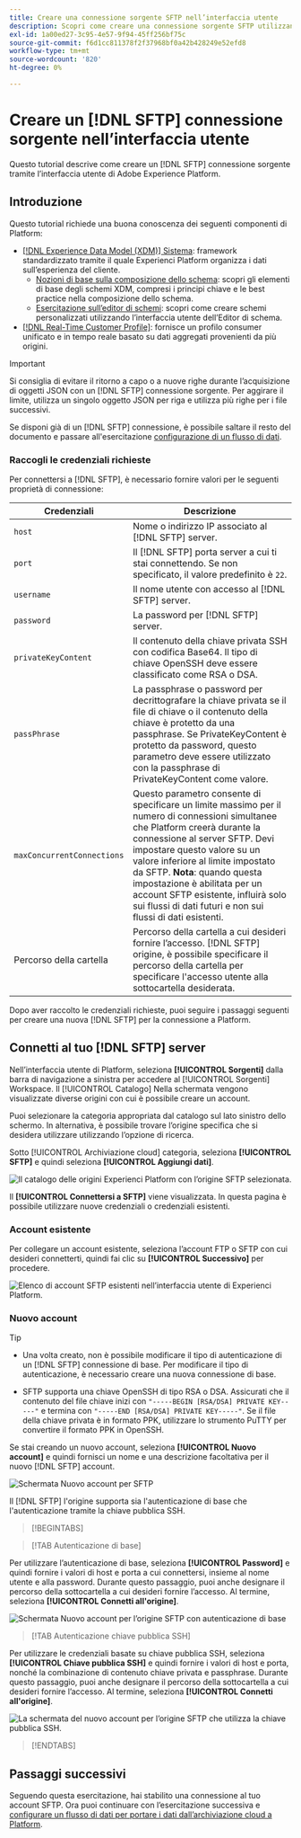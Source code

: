 ```yaml
---
title: Creare una connessione sorgente SFTP nell’interfaccia utente
description: Scopri come creare una connessione sorgente SFTP utilizzando l’interfaccia utente di Adobe Experience Platform.
exl-id: 1a00ed27-3c95-4e57-9f94-45ff256bf75c
source-git-commit: f6d1cc811378f2f37968bf0a42b428249e52efd8
workflow-type: tm+mt
source-wordcount: '820'
ht-degree: 0%

---
```


# Creare un [!DNL SFTP] connessione sorgente nell’interfaccia utente

Questo tutorial descrive come creare un [!DNL SFTP] connessione sorgente tramite l’interfaccia utente di Adobe Experience Platform.

## Introduzione

Questo tutorial richiede una buona conoscenza dei seguenti componenti di Platform:

* [[!DNL Experience Data Model (XDM)] Sistema](../../../../../xdm/home.md): framework standardizzato tramite il quale Experienci Platform organizza i dati sull’esperienza del cliente.
   * [Nozioni di base sulla composizione dello schema](../../../../../xdm/schema/composition.md): scopri gli elementi di base degli schemi XDM, compresi i principi chiave e le best practice nella composizione dello schema.
   * [Esercitazione sull’editor di schemi](../../../../../xdm/tutorials/create-schema-ui.md): scopri come creare schemi personalizzati utilizzando l’interfaccia utente dell’Editor di schema.
* [[!DNL Real-Time Customer Profile]](../../../../../profile/home.md): fornisce un profilo consumer unificato e in tempo reale basato su dati aggregati provenienti da più origini.

>[!IMPORTANT]
>
>Si consiglia di evitare il ritorno a capo o a nuove righe durante l’acquisizione di oggetti JSON con un [!DNL SFTP] connessione sorgente. Per aggirare il limite, utilizza un singolo oggetto JSON per riga e utilizza più righe per i file successivi.

Se disponi già di un [!DNL SFTP] connessione, è possibile saltare il resto del documento e passare all&#39;esercitazione [configurazione di un flusso di dati](../../dataflow/batch/cloud-storage.md).

### Raccogli le credenziali richieste

Per connettersi a [!DNL SFTP], è necessario fornire valori per le seguenti proprietà di connessione:

| Credenziali | Descrizione |
| ---------- | ----------- |
| `host` | Nome o indirizzo IP associato al [!DNL SFTP] server. |
| `port` | Il [!DNL SFTP] porta server a cui ti stai connettendo. Se non specificato, il valore predefinito è `22`. |
| `username` | Il nome utente con accesso al [!DNL SFTP] server. |
| `password` | La password per [!DNL SFTP] server. |
| `privateKeyContent` | Il contenuto della chiave privata SSH con codifica Base64. Il tipo di chiave OpenSSH deve essere classificato come RSA o DSA. |
| `passPhrase` | La passphrase o password per decrittografare la chiave privata se il file di chiave o il contenuto della chiave è protetto da una passphrase. Se PrivateKeyContent è protetto da password, questo parametro deve essere utilizzato con la passphrase di PrivateKeyContent come valore. |
| `maxConcurrentConnections` | Questo parametro consente di specificare un limite massimo per il numero di connessioni simultanee che Platform creerà durante la connessione al server SFTP. Devi impostare questo valore su un valore inferiore al limite impostato da SFTP. **Nota**: quando questa impostazione è abilitata per un account SFTP esistente, influirà solo sui flussi di dati futuri e non sui flussi di dati esistenti. |
| Percorso della cartella | Percorso della cartella a cui desideri fornire l’accesso. [!DNL SFTP] origine, è possibile specificare il percorso della cartella per specificare l&#39;accesso utente alla sottocartella desiderata. |

Dopo aver raccolto le credenziali richieste, puoi seguire i passaggi seguenti per creare una nuova [!DNL SFTP] per la connessione a Platform.

## Connetti al tuo [!DNL SFTP] server

Nell’interfaccia utente di Platform, seleziona **[!UICONTROL Sorgenti]** dalla barra di navigazione a sinistra per accedere al [!UICONTROL Sorgenti] Workspace. Il [!UICONTROL Catalogo] Nella schermata vengono visualizzate diverse origini con cui è possibile creare un account.

Puoi selezionare la categoria appropriata dal catalogo sul lato sinistro dello schermo. In alternativa, è possibile trovare l’origine specifica che si desidera utilizzare utilizzando l’opzione di ricerca.

Sotto [!UICONTROL Archiviazione cloud] categoria, seleziona **[!UICONTROL SFTP]** e quindi seleziona **[!UICONTROL Aggiungi dati]**.

![Il catalogo delle origini Experienci Platform con l’origine SFTP selezionata.](../../../../images/tutorials/create/sftp/catalog.png)

Il **[!UICONTROL Connettersi a SFTP]** viene visualizzata. In questa pagina è possibile utilizzare nuove credenziali o credenziali esistenti.

### Account esistente

Per collegare un account esistente, seleziona l’account FTP o SFTP con cui desideri connetterti, quindi fai clic su **[!UICONTROL Successivo]** per procedere.

![Elenco di account SFTP esistenti nell’interfaccia utente di Experienci Platform.](../../../../images/tutorials/create/sftp/existing.png)

### Nuovo account

>[!TIP]
>
>* Una volta creato, non è possibile modificare il tipo di autenticazione di un [!DNL SFTP] connessione di base. Per modificare il tipo di autenticazione, è necessario creare una nuova connessione di base.
>
>* SFTP supporta una chiave OpenSSH di tipo RSA o DSA. Assicurati che il contenuto del file chiave inizi con `"-----BEGIN [RSA/DSA] PRIVATE KEY-----"` e termina con `"-----END [RSA/DSA] PRIVATE KEY-----"`. Se il file della chiave privata è in formato PPK, utilizzare lo strumento PuTTY per convertire il formato PPK in OpenSSH.

Se stai creando un nuovo account, seleziona **[!UICONTROL Nuovo account]** e quindi fornisci un nome e una descrizione facoltativa per il nuovo [!DNL SFTP] account.

![Schermata Nuovo account per SFTP](../../../../images/tutorials/create/sftp/new.png)

Il [!DNL SFTP] l&#39;origine supporta sia l&#39;autenticazione di base che l&#39;autenticazione tramite la chiave pubblica SSH.

>[!BEGINTABS]

>[!TAB Autenticazione di base]

Per utilizzare l’autenticazione di base, seleziona **[!UICONTROL Password]** e quindi fornire i valori di host e porta a cui connettersi, insieme al nome utente e alla password. Durante questo passaggio, puoi anche designare il percorso della sottocartella a cui desideri fornire l’accesso. Al termine, seleziona **[!UICONTROL Connetti all&#39;origine]**.

![Schermata Nuovo account per l’origine SFTP con autenticazione di base](../../../../images/tutorials/create/sftp/password.png)

>[!TAB Autenticazione chiave pubblica SSH]

Per utilizzare le credenziali basate su chiave pubblica SSH, seleziona **[!UICONTROL Chiave pubblica SSH]**  e quindi fornire i valori di host e porta, nonché la combinazione di contenuto chiave privata e passphrase. Durante questo passaggio, puoi anche designare il percorso della sottocartella a cui desideri fornire l’accesso. Al termine, seleziona **[!UICONTROL Connetti all&#39;origine]**.

![La schermata del nuovo account per l’origine SFTP che utilizza la chiave pubblica SSH.](../../../../images/tutorials/create/sftp/ssh.png)

>[!ENDTABS]

## Passaggi successivi

Seguendo questa esercitazione, hai stabilito una connessione al tuo account SFTP. Ora puoi continuare con l’esercitazione successiva e [configurare un flusso di dati per portare i dati dall’archiviazione cloud a Platform](../../dataflow/batch/cloud-storage.md).

